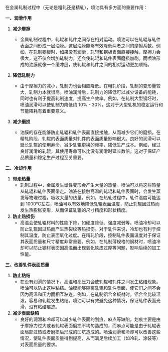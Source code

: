 在金属轧制过程中（无论是粗轧还是精轧），喷油具有多方面的重要作用：

**一、润滑作用**

1. **减少摩擦**
   - 金属轧制过程中，轧辊和轧件之间存在相对运动。喷油可以在轧辊与轧件表面之间形成一层油膜。这层油膜能够有效降低两者之间的摩擦系数。例如，在轧制钢板时，如果没有润滑，轧辊和钢板表面直接接触，摩擦力会很大，这不仅会增加轧制力，还会使轧辊和轧件表面磨损加剧。而喷油形成的油膜就像一个缓冲层，使轧辊和轧件之间的相对运动更加顺畅。
2. **降低轧制力**
   - 由于摩擦力的减小，轧制力也会相应降低。在粗轧阶段，轧制的变形量较大，轧制力本就很高。喷油润滑后，轧制力的降低可以减少设备的能耗，同时也有利于提高轧制速度，提高生产效率。例如，在轧制大型钢坯时，喷油润滑可以使轧制力降低约 10% - 30%，这对于大型轧机的稳定运行和节能降耗有着重要意义。

3. **减少磨损**
   - 油膜的存在能够防止轧辊和轧件表面直接接触，从而减少它们的磨损。在精轧阶段，轧辊的表面质量对轧件的表面质量影响很大。良好的润滑可以延长轧辊的使用寿命，减少轧辊更换的频率，降低生产成本。例如，经过良好润滑的轧辊，其使用寿命可以比没有润滑时延长数倍，这对于保证产品质量和稳定生产过程至关重要。

**二、冷却作用**

1. **带走热量**
   - 轧制过程中，金属发生塑性变形会产生大量的热量。喷油可以将这些热量从轧辊和轧件表面带走。油液在接触高温的轧辊和轧件表面时，会发生蒸发等物理过程，吸收大量的热量。例如，在热轧过程中，轧件温度可能达到 1000℃左右，喷油可以有效地降低轧辊表面温度，防止轧辊因过热而发生热膨胀变形，从而保证轧辊的尺寸精度和形状精度。
1. **防止热损伤**
   - 高温会使轧辊材料的性能下降，如硬度降低、强度减弱等。喷油冷却可以防止轧辊因过热而产生热裂纹等热损伤。对于轧件来说，冷却也有利于控制其温度，防止表面氧化过度。在精轧阶段，控制轧件表面温度对于保证其表面质量和尺寸精度非常重要。例如，在轧制薄规格的钢材时，喷油冷却可以防止钢材表面因高温而出现氧化铁皮过厚等问题，影响后续的加工性能。

**三、改善轧件表面质量**

1. **防止粘结**
   - 在没有润滑的情况下，高温和高压力会使轧辊和轧件之间发生粘结现象。喷油可以防止这种粘结。油膜能够隔离轧辊和轧件表面，使它们之间不会因为高温和压力而相互粘连。例如，在轧制铝合金板材时，铝合金比较活泼，容易和轧辊发生粘结。喷油可以有效避免这种情况，保证轧件表面光滑，没有粘结痕迹。
2. **减少表面缺陷**
   - 良好的润滑和冷却可以减少轧件表面的划痕、麻点等缺陷。划痕主要是由于摩擦力过大或者轧辊表面磨损不均匀造成的，而麻点可能是由于轧辊表面局部过热或者磨损后形成的凹坑造成的。喷油润滑和冷却可以改善这些情况，使轧件表面质量得到提高，从而满足后续加工（如冷轧、涂装等）对表面质量的要求。